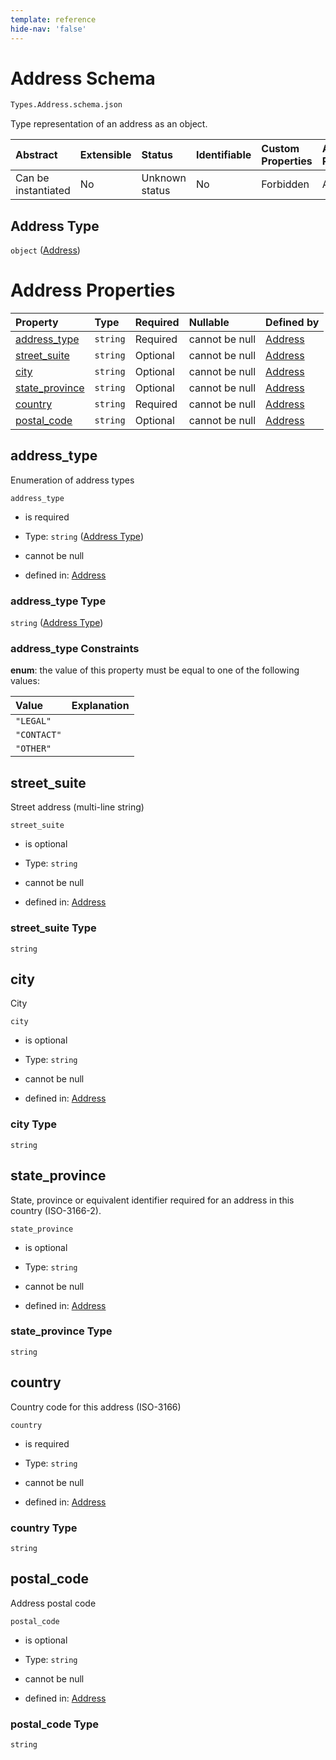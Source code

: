 ```yaml
---
template: reference
hide-nav: 'false'
---
```


# Address Schema

```txt
Types.Address.schema.json
```

Type representation of an address as an object.

| Abstract            | Extensible | Status         | Identifiable | Custom Properties | Additional Properties | Access Restrictions | Defined In                                                                 |
| :------------------ | :--------- | :------------- | :----------- | :---------------- | :-------------------- | :------------------ | :------------------------------------------------------------------------- |
| Can be instantiated | No         | Unknown status | No           | Forbidden         | Allowed               | none                | [Address.schema.json](../types/Address.schema.json "open original schema") |

## Address Type

`object` ([Address](address.md))

# Address Properties

| Property                          | Type     | Required | Nullable       | Defined by                                                                                             |
| :-------------------------------- | :------- | :------- | :------------- | :----------------------------------------------------------------------------------------------------- |
| [address_type](#address_type)     | `string` | Required | cannot be null | [Address](address-properties-address-type.md "Enums.Address.schema.json#/properties/address_type")     |
| [street_suite](#street_suite)     | `string` | Optional | cannot be null | [Address](address-properties-street_suite.md "Types.Address.schema.json#/properties/street_suite")     |
| [city](#city)                     | `string` | Optional | cannot be null | [Address](address-properties-city.md "Types.Address.schema.json#/properties/city")                     |
| [state_province](#state_province) | `string` | Optional | cannot be null | [Address](address-properties-state_province.md "Types.Address.schema.json#/properties/state_province") |
| [country](#country)               | `string` | Required | cannot be null | [Address](address-properties-country.md "Types.Address.schema.json#/properties/country")               |
| [postal_code](#postal_code)       | `string` | Optional | cannot be null | [Address](address-properties-postal_code.md "Types.Address.schema.json#/properties/postal_code")       |

## address_type

Enumeration of address types

`address_type`

*   is required

*   Type: `string` ([Address Type](address-properties-address-type.md))

*   cannot be null

*   defined in: [Address](address-properties-address-type.md "Enums.Address.schema.json#/properties/address_type")

### address_type Type

`string` ([Address Type](address-properties-address-type.md))

### address_type Constraints

**enum**: the value of this property must be equal to one of the following values:

| Value       | Explanation |
| :---------- | :---------- |
| `"LEGAL"`   |             |
| `"CONTACT"` |             |
| `"OTHER"`   |             |

## street_suite

Street address (multi-line string)

`street_suite`

*   is optional

*   Type: `string`

*   cannot be null

*   defined in: [Address](address-properties-street_suite.md "Types.Address.schema.json#/properties/street_suite")

### street_suite Type

`string`

## city

City

`city`

*   is optional

*   Type: `string`

*   cannot be null

*   defined in: [Address](address-properties-city.md "Types.Address.schema.json#/properties/city")

### city Type

`string`

## state_province

State, province or equivalent identifier required for an address in this country (ISO-3166-2).

`state_province`

*   is optional

*   Type: `string`

*   cannot be null

*   defined in: [Address](address-properties-state_province.md "Types.Address.schema.json#/properties/state_province")

### state_province Type

`string`

## country

Country code for this address (ISO-3166)

`country`

*   is required

*   Type: `string`

*   cannot be null

*   defined in: [Address](address-properties-country.md "Types.Address.schema.json#/properties/country")

### country Type

`string`

## postal_code

Address postal code

`postal_code`

*   is optional

*   Type: `string`

*   cannot be null

*   defined in: [Address](address-properties-postal_code.md "Types.Address.schema.json#/properties/postal_code")

### postal_code Type

`string`
